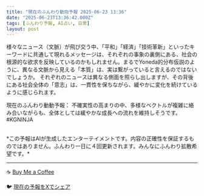 ```yaml
---
title: "現在のふんわり動向予報 2025-06-23 13:36"
date: "2025-06-23T13:36:42.000Z"
tags: [ふんわり予報, AI占い, 日常]
layout: post
---
```


様々なニュース（文脈）が飛び交う中、「平和」「経済」「技術革新」といったキーワードに共通して現れるメッセージは、それぞれの事象の裏側にある、社会の根源的な欲求を反映しているのかもしれません。まるでYoneda的分布仮説のように、異なる文脈から見える「本質」は、実は繋がっていると言えるのではないでしょうか。  それぞれのニュースは異なる側面を照らし出しますが、その背後にある社会全体の「意志」は、一貫性を保ちながら、緩やかに変化を続けているように感じられます。


現在のふんわり動動予報：
不確実性の高まりの中、多様なベクトルが複雑に絡み合いながらも、全体としては緩やかな成長への流れを維持しそうです。 #KGNINJA

<br>
*この予報はAIが生成したエンターテイメントです。内容の正確性を保証するものではありません。ふんわり一日に４回更新されます。みんなにふんわり拡散希望です。*

---
☕️ [Buy Me a Coffee](https://www.buymeacoffee.com/kgninja)

🐦 [現在の予報をXでシェア](https://twitter.com/intent/tweet?text=%E7%8F%BE%E5%9C%A8%E3%81%AE%E3%81%B5%E3%82%93%E3%82%8F%E3%82%8A%E4%BA%88%E5%A0%B1%3A%20%E3%80%8C%E6%A7%98%E3%80%85%E3%81%AA%E3%83%8B%E3%83%A5%E3%83%BC%E3%82%B9%EF%BC%88%E6%96%87%E8%84%88%EF%BC%89%E3%81%8C%E9%A3%9B%E3%81%B3%E4%BA%A4%E3%81%86%E4%B8%AD%E3%80%81%E3%80%8C%E5%B9%B3%E5%92%8C%E3%80%8D%E3%80%8C%E7%B5%8C%E6%B8%88%E3%80%8D%E3%80%8C%E6%8A%80%E8%A1%93%E9%9D%A9%E6%96%B0%E3%80%8D%E3%81%A8%E3%81%84%E3%81%A3%E3%81%9F%E3%82%AD%E3%83%BC%E3%83%AF%E3%83%BC%E3%83%89%E3%81%AB%E5%85%B1%E9%80%9A%E3%81%97%E3%81%A6%E7%8F%BE%E3%82%8C%E3%82%8B%E3%83%A1%E3%83%83%E3%82%BB%E3%83%BC%E3%82%B8%E3%81%AF%E3%80%81%E3%81%9D%E3%82%8C%E3%81%9E%E3%82%8C%E3%81%AE%E4%BA%8B%E8%B1%A1%E3%81%AE%E8%A3%8F%E5%81%B4%E3%81%AB%E3%81%82%E3%82%8B%E3%80%81%E7%A4%BE%E4%BC%9A%E3%81%AE%E6%A0%B9%E6%BA%90%E7%9A%84%E3%81%AA%E6%AC%B2%E6%B1%82%E3%82%92%E5%8F%8D%E6%98%A0%E3%81%97%E3%81%A6%E3%81%84%E3%82%8B%E3%81%AE%E3%81%8B%E3%82%82%E3%81%97%E3%82%8C%E3%81%BE%E3%81%9B%E3%82%93%E3%80%82%E3%80%8D%23KGNINJA%20%E7%B6%9A%E3%81%8D%E3%81%AF%E3%83%96%E3%83%AD%E3%82%B0%E3%81%A7%EF%BC%81%F0%9F%91%87&url=https%3A%2F%2Fkg-ninja.github.io%2FFunwariyoso%2F)
